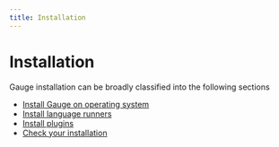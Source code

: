 ```yaml
---
title: Installation
---
```


# Installation

Gauge installation can be broadly classified into the following sections
* [Install Gauge on operating system](install_on_operating_system.md)
* [Install language runners](install_language_runners.md)
* [Install plugins](../plugins/installation.md)
* [Check your installation](check_installation.md)


